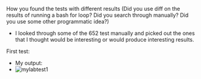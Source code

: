 How you found the tests with different results (Did you use diff on the results of running a bash for loop? Did you search through manually? Did you use some other programmatic idea?)
* I looked through some of the 652 test manually and picked out the ones that I thought would be interesting or would produce interesting results.

First test:
* My output: 
* ![mylabtest1](https://user-images.githubusercontent.com/94575562/157593971-d616c246-ddef-457f-8b4e-43dbfc6f5a07.png)
